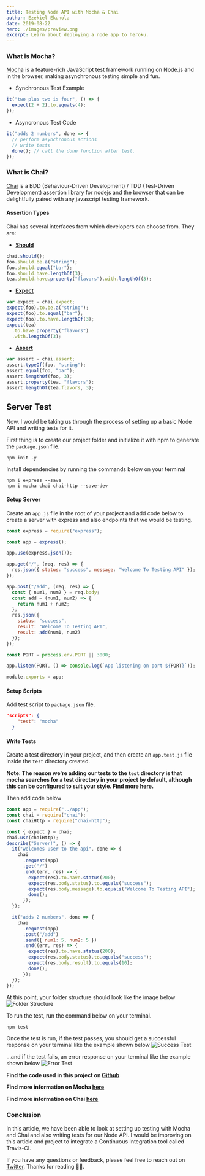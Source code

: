 ```yaml
---
title: Testing Node API with Mocha & Chai
author: Ezekiel Ekunola
date: 2019-08-22
hero: ./images/preview.png
excerpt: Learn about deploying a node app to heroku.
---
```


### What is Mocha?

[Mocha](https://mochajs.org) is a feature-rich JavaScript test framework running on Node.js and in the browser, making asynchronous testing simple and fun.

- Synchronous Test Example

```js
it("two plus two is four", () => {
  expect(2 + 2).to.equals(4);
});
```

- Asyncronous Test Code

```js
it("adds 2 numbers", done => {
  // perform asynchronous actions
  // write tests
  done(); // call the done function after test.
});
```

### What is Chai?

[Chai](https://www.chaijs.com) is a BDD (Behaviour-Driven Development) / TDD (Test-Driven Development) assertion library for nodejs and the browser that can be delightfully paired with any javascript testing framework.

#### Assertion Types

Chai has several interfaces from which developers can choose from. They are:

- **[Should](https://www.chaijs.com/guide/styles/#should)**

```js
chai.should();
foo.should.be.a("string");
foo.should.equal("bar");
foo.should.have.lengthOf(3);
tea.should.have.property("flavors").with.lengthOf(3);
```

- **[Expect](https://www.chaijs.com/guide/styles/#expect)**

```js
var expect = chai.expect;
expect(foo).to.be.a("string");
expect(foo).to.equal("bar");
expect(foo).to.have.lengthOf(3);
expect(tea)
  .to.have.property("flavors")
  .with.lengthOf(3);
```

- **[Assert](https://www.chaijs.com/guide/styles/#assert)**

```js
var assert = chai.assert;
assert.typeOf(foo, "string");
assert.equal(foo, "bar");
assert.lengthOf(foo, 3);
assert.property(tea, "flavors");
assert.lengthOf(tea.flavors, 3);
```

## Server Test

Now, I would be taking us through the process of setting up a basic Node API and writing tests for it.

First thing is to create our project folder and initialize it with npm to generate the `package.json` file.

```
npm init -y
```

Install dependencies by running the commands below on your terminal

```
npm i express --save
npm i mocha chai chai-http --save-dev
```

#### Setup Server

Create an `app.js` file in the root of your project and add code below to create a server with express and also endpoints that we would be testing.

```js
const express = require("express");

const app = express();

app.use(express.json());

app.get("/", (req, res) => {
  res.json({ status: "success", message: "Welcome To Testing API" });
});

app.post("/add", (req, res) => {
  const { num1, num2 } = req.body;
  const add = (num1, num2) => {
    return num1 + num2;
  };
  res.json({
    status: "success",
    result: "Welcome To Testing API",
    result: add(num1, num2)
  });
});

const PORT = process.env.PORT || 3000;

app.listen(PORT, () => console.log(`App listening on port ${PORT}`));

module.exports = app;
```

#### Setup Scripts

Add test script to `package.json` file.

```json
"scripts": {
    "test": "mocha"
  }
```

#### Write Tests

Create a test directory in your project, and then create an `app.test.js` file inside the `test` directory created.

**Note: The reason we're adding our tests to the `test` directory is that mocha searches for a test directory in your project by default, although this can be configured to suit your style. Find more [here](https://mochajs.org/#the-test-directory).**

Then add code below

```js
const app = require("../app");
const chai = require("chai");
const chaiHttp = require("chai-http");

const { expect } = chai;
chai.use(chaiHttp);
describe("Server!", () => {
  it("welcomes user to the api", done => {
    chai
      .request(app)
      .get("/")
      .end((err, res) => {
        expect(res).to.have.status(200);
        expect(res.body.status).to.equals("success");
        expect(res.body.message).to.equals("Welcome To Testing API");
        done();
      });
  });

  it("adds 2 numbers", done => {
    chai
      .request(app)
      .post("/add")
      .send({ num1: 5, num2: 5 })
      .end((err, res) => {
        expect(res).to.have.status(200);
        expect(res.body.status).to.equals("success");
        expect(res.body.result).to.equals(10);
        done();
      });
  });
});
```

At this point, your folder structure should look like the image below
![Folder Structure](https://thepracticaldev.s3.amazonaws.com/i/bsb8hfofzkqr9m8fqkkx.png)

To run the test, run the command below on your terminal.

```
npm test
```

Once the test is run, if the test passes, you should get a successful response on your terminal like the example shown below
![Success Test](https://thepracticaldev.s3.amazonaws.com/i/jmx31vt0krx9odxyrbff.png)

...and if the test fails, an error response on your terminal like the example shown below
![Error Test](https://thepracticaldev.s3.amazonaws.com/i/7dy3lxnj52d9inm11i7u.png)

**Find the code used in this project on [Github](https://github.com/Easybuoy/node-api-testing)**

**Find more information on Mocha [here](https://mochajs.org/#getting-started)**

**Find more information on Chai [here](https://www.chaijs.com/guide)**

### Conclusion

In this article, we have been able to look at setting up testing with Mocha and Chai and also writing tests for our Node API. I would be improving on this article and project to integrate a Continuous Integration tool called Travis-CI.

If you have any questions or feedback, please feel free to reach out on [Twitter](https://twitter.com/easybuoy).
Thanks for reading 🙏🏾.
